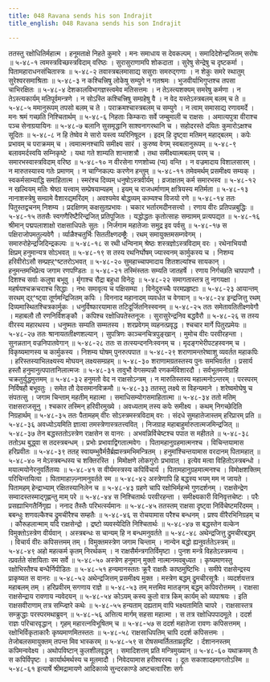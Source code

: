 ```yaml
---
title: 048 Ravana sends his son Indrajit
title_english: 048 Ravana sends his son Indrajit

---
```

<div class="audioEmbed"  caption="श्रीराम-हरिसीताराममूर्ति-घनपाठिभ्यां वचनम्" src="https://archive.org/download/Ramayana-recitation-Sriram-harisItArAmamUrti-Ghanapaati-v2/Kanda_5/Kanda_5_SK-048-Ravana_sends_his_son_Indrajit.mp3"></div>
ततस्तु रक्षोधितिर्महात्म ।  
हनूमताक्षे निहते कुमारे ।  
मनः समाधाय स देवकल्पम् ।  
समादिदेशेन्द्रजितम् सरोषः ॥ ५-४८-१  
त्वमस्त्रविच्छस्त्रविदाम् वरिष्ठः ।  
सुरासुराणामपि शोकदाता ।  
सुरेषु सेन्द्रेषु च दृष्टकर्मा ।  
पितामहाराधनसंचितास्त्रः ॥ ५-४८-२  
तवास्त्रबलमासाद्य ससुराः समरुद्गणाः ।  
न शेकुः समरे स्थातुम् सुरेश्वरसमाश्रिताः ॥ ५-४८-३  
न कश्चित्त्रिषु लोकेषु सम्युगे न गतश्रमः ।  
भुजवीर्याभिगुप्तश्च तपसा चाभिरक्षितः ॥ ५-४८-४  
देशकालविभागज्ञस्त्वमेव मतिसत्तमः ।  
न तेऽस्त्यशक्यम् समरेषु कर्मणा ।  
न तेऽस्त्यकार्यम् मतिपूर्वमन्त्रणे ।  
न सोऽस्ति कश्चित्त्रिषु सम्ग्रहेषु वै ।  
न वेद यस्तेऽस्त्रबलम् बलम् च ते ॥ ५-४८-५  
ममानुरूपम् तपसो बलम् च ते ।  
पराक्रमश्चास्त्रबलम् च सम्युगे ।  
न त्वाम् समासाद्य रणावमर्दे ।  
मनः श्रमं गच्छति निश्चितार्थम् ॥ ५-४८-६  
निहताः किम्कराः सर्वे जम्बुमाली च राक्षसः ।  
अमात्यपुत्रा वीराश्च पञ्च सेनाग्रयायिनः ॥ ५-४८-७  
बलानि सुसमृद्धानि साश्वनागरथानि च ।  
सहोदरस्ते दयितः कुमारोऽक्षश्च सूदितः ॥ ५-४८-८  
न हि तेष्वेव मे सारो यस्त्व य्यरिनिषूदन ।  
इदम् हि दृष्ट्वा मतिमन् महाद्बलम् ।  
कपेः प्रभावम् च पराक्रमम् च ।  
त्वमात्मनश्चापि समीक्ष्य सारं ।  
कुरुष्व वेगम् स्वबलानुरूपम् ॥ ५-४८-९  
बलावमर्दस्वयि सम्निकृष्टे ।  
यथा गते शाम्यति शान्तशत्रौ ।  
तथा समीक्ष्यात्मबलम् परम् च ।  
समारभस्वास्त्रविदाम् वरिष्ठ ॥ ५-४८-१०  
न वीरसेना गणशोच्य (प्य) वन्ति ।  
न वज्रमादाय विशालसारम् ।  
न मारुतस्यास्य गतेः प्रमाणम् ।  
न चाग्निकल्पः करणेन हन्तुम् ॥ ५-४८-११  
तमेवमर्थम् प्रसमीक्ष्य सम्यक् ।  
स्वकर्मसाम्याद्धि समाहितात्म ।  
स्मरंश्च दिव्यम् धनुषोऽस्त्रवीर्यम् ।  
व्रजाक्षतम् कर्म समारभस्व ॥ ५-४८-१२  
न खल्वियम् मतिः श्रेष्ठा यत्त्वाम् सम्प्रेषयाम्यहम् ।  
इयम् च राजधर्माणाम् क्षत्रियस्य मतिर्मता ॥ ५-४८-१३  
नानाशस्त्रेषु सम्ग्रामे वैशारद्यमरिंदम् ।  
अवश्यमेव बोद्धव्यम् काम्यश्च विजयो रणे ॥ ५-४८-१४  
ततः पितुस्तद्वचनम् निशम्य ।  
प्रदक्षिणम् कक्षसुतप्रभावः ।  
चकार भर्तारमदीनसत्त्वो ।  
रणाय वीरः प्रतिपन्नबुद्धिः ॥ ५-४८-१५  
ततसैः स्वगणैरिष्टैरिन्द्रजित् प्रतिपूजितः ।  
यद्धोद्धतः कृतोत्साहः सम्ग्रामम् प्रत्यपद्यत ॥ ५-४८-१६  
श्रीमान् पद्मपलाशाक्षो राक्षसाधिपतेः सुतः ।  
निर्जगाम महातेजाः समुद्र इव पर्वसु ॥ ५-४८-१७  
स पक्षिराजोपमतुल्यवेगै ।  
र्व्याळैश्चतुर्भिः सिततीक्ष्णदम्ष्ट्रैः ।  
रथम् समायुक्तमसम्गवेगम् ।  
समारुरोहेन्द्रजिदिन्द्रकल्पः ॥ ५-४८-१८  
स रथी धन्विनाम् श्रेष्ठः शस्त्रज्ञोऽस्त्रविदाम् वरः ।  
रथेनाभिययौ क्षिप्रम् हनुमान्यत्र सोऽभवत् ॥ ५-४८-१९  
स तस्य रथनिर्घोषम् ज्यास्वनम् कार्मुकस्य च ।  
निशम्य हरिवीरोऽसौ सम्प्रह्ऱ्^ष्टतरोऽभवत् ॥ ५-४८-२०  
सुमहाच्चापमादाय शितशल्यांश्च सायकान् ।  
हनुमन्तमभिप्रेत्य जगाम रणपण्डितः ॥ ५-४८-२१  
तस्मिंस्ततः सम्यति जातहर्षे ।  
रणाय निर्गच्छति चापपाणौ ।  
दिशश्च सर्वाः कलुषा बभूवु ।  
र्मृगाश्च रौद्रा बहुधा विनेदुः ॥ ५-४८-२२  
समागतास्तत्र तु नागयक्षा ।  
महर्षयश्चक्रचराश्च सिद्धाः ।  
नभः समावृत्य च पक्षिसम्घा ।  
विनेदुरुच्चैः परमप्रहृष्टाः ॥ ५-४८-२३  
आयान्तम् सरथम् द्ऱ्^ष्ट्वा तूर्णमन्द्रिजितम् कपिः ।  
विननाद महानादम् व्यवर्धत च वेगवान् ॥ ५-४८-२४  
इन्द्रजित्तु रथम् दिव्यमास्थितश्चित्रकार्मुकः ।  
धनुर्विष्फारयामास तटिदूर्जितनिस्स्वनम् ॥ ५-४८-२५  
ततः समेतावतितीक्ष्णवेगौ ।  
महाबलौ तौ रणनिर्विशङ्कौ ।  
कपिश्च रक्षोधिपतेस्तनूजः ।  
सुरासुरेन्द्रनिव बद्धवैरौ ॥ ५-४८-२६  
स तस्य वीरस्य महारथस्य ।  
धनुष्मतः सम्यति सम्मतस्य ।  
शरप्रवेगम् व्यहनत्प्रवृद्ध ।  
श्चचार मार्गे पितुरप्रमेयः ॥ ५-४८-२७  
ततः श्रानायततीक्ष्णशल्यान् ।  
सुपत्रिणः काञ्चनचित्रपुङ्खान् ।  
मुमोच वीरः परवीरहन्ता ।  
सुनन्नतान् वज्रनिपातवेगान् ॥ ५-४८-२८  
ततः स तत्स्यन्दननिःस्वनम् च ।  
मृदङ्गभेरीपटहस्वनम् च ।  
विकृष्यमाणस्य च कार्मुकस्य ।  
निशम्य घोषम् पुनरुत्पपात ॥ ५-४८-२९  
शराणामन्तरेष्वाशु व्यवर्तत महाकपिः ।  
हरिस्तस्याभिलक्ष्यस्य मोघयन् लक्ष्यसम्ग्रहम् ॥ ५-४८-३०  
शराणामग्रतस्तस्य पुनः समभिवर्तत ।  
प्रसार्य हस्तौ हनुमानुत्पपातानिलात्मजः ॥ ५-४८-३१  
तावुभौ वेगसम्पन्नौ रणकर्मविशारदौ ।  
सर्वभूतमनोग्राहि चक्रतुर्युद्धमुत्तमम् ॥ ५-४८-३२  
हनुमतो वेद न राक्षसोऽन्त्रम् ।  
न मारुतिस्तस्य महात्मनोऽन्तरम् ।  
परस्परम् निर्विषहौ बभूवतुः ।  
समेत तौ देवसमानविक्रमौ ॥ ५-४८-३३  
ततस्तु लक्ष्ये स विहन्यमाने ।  
शरेष्वमोघेषु च संपतत्सु ।  
जगाम चिन्ताम् महतीम् महात्मा ।  
समाधिसम्योगसमाहितात्मा ॥ ५-४८-३४  
ततो मतिम् राक्षसराजसूनु ।  
श्चकार तस्मिन् हरिवीरमुख्ये ।  
अवध्यताम् तस्य कपेः समीक्ष्य ।  
कथम् निगच्छेदिति निग्रहार्थम् ॥ ५-४८-३५  
ततः पैतामहम् वीरः सोऽस्त्रमस्त्रविदाम् वरः ।  
संदधे सुमहातेजास्तम् हरिप्रारम् प्रति ॥ ५-४८-३६  
अवध्योऽयमिति ज्ञात्वा तमस्त्रेणास्त्रतत्त्ववित् ।  
निजग्राह महाबाहुर्मारुतात्मजमिन्द्रजित् ॥ ५-४८-३७  
तेन बद्धस्ततोऽस्त्रेण राक्षसेन स वानरः ।  
अभवन्निर्विचेष्टश्च पपात स महीतले ॥ ५-४८-३८  
ततोऽथ बुद्ध्वा स तदस्त्रबन्धम् ।  
प्रभोः प्रभावाद्विगतात्मवेगः ।  
पितामहानुग्रहमात्मनश्च ।  
विचिन्तयामास हरिप्रवीतः ॥ ५-४८-३९  
ततह् स्वायम्भुवैर्मन्रैर्ब्रह्मस्त्रमभिमन्त्रितम् ।  
हनुमांश्चिन्तयामास वरदानम् पितामहात् ॥ ५-४८-४०  
न मेऽस्त्रबन्धस्य च शक्तिरस्ति ।  
मिमोक्षणे लोकगुरोः प्रभावात् ।  
इत्येव मत्वा विहितोऽस्त्रबन्धो ।  
मयात्मयोनेरनुवर्तितव्यः ॥ ५-४८-४१  
स वीर्यमस्त्रस्य कपिर्विचार्य ।  
पितामहानुग्रहमात्मनश्च ।  
विमोक्षशक्तिम् परिचिन्तयित्वा ।  
पितामाहाज़्ज़्नामनुवर्तते स्म ॥ ५-४८-४२  
अस्त्रेणापि हि बद्धस्य भयम् मम न जायते ।  
पितामहम् हेन्द्राभ्याम् रक्षितस्यानिलेन च ॥ ५-४८-४३  
ग्रहणे चापि रक्षोभिर्महन्मे गुणदर्शनम् ।  
राक्षसेन्द्रेण सम्वादस्तस्माद्गृह्णन्तु माम् परे ॥ ५-४८-४४  
स निश्चितार्थः परवीरहन्ता ।  
समीक्ष्यकारी विनिवृत्तचेष्टः ।  
परैः प्रसह्याभिगतैर्निगृह्य ।  
ननाद तैस्तैः परिभर्त्स्यमानः ॥ ५-४८-४५  
ततस्तम् राक्षसा दृष्ट्वा निर्विचेष्टमरिंदमम् ।  
बबन्धुः शणवल्कैश्च द्रुमचीरैश्च सम्हतैः ॥ ५-४८-४६  
स रोचयामास परैश्च बन्धनम् ।  
प्रश्य वीरैरभिनिग्रहम् च ।  
कौरूहलान्माम् यदि राक्षसेन्द्रो ।  
द्रष्टो व्यवस्येदिति निश्चितार्थः ॥ ५-४८-४७  
स बद्धस्तेन वल्केन विमुक्तोऽस्त्रेण वीर्यवान् ।  
अस्त्रबन्धः स चान्यम् हि न बन्धमनुवर्तते ॥ ५-४८-४८  
अथेन्द्रजित्तु द्रुमचीरबद्धम् ।  
विचार्य वीरः कपिसत्तमम् तम् ।  
विमुक्तमस्त्रेण जगाम चिन्ताम् ।  
नान्येन बद्धो ह्यनुवर्ततेऽस्त्रम् ॥ ५-४८-४९  
अहो महत्कर्म कृतम् निरर्थकम् ।  
न राक्षसैर्मन्त्रगतिर्विमृष्टा ।  
पुनश मन्त्रे विहतेऽस्त्रमन्य ।  
त्प्रवर्तते संशयिताः स्म सर्वे ॥ ५-४८-५०  
अस्त्रेण हनुमान् मुक्तो नात्मानमवबुध्यत ।  
कृष्यमाणस्तु रक्षोभिस्तैश्च बन्धैर्निपीडितः ॥ ५-४८-५१  
हन्यमानस्ततः क्रूरै राक्षसैः काष्ठमुष्टिभिः ।  
समीपे राक्षसेन्द्रस्य प्राकृष्यत स वानरः ॥ ५-४८-५२  
अथेन्द्रजित्तम् प्रसमीक्ष्य मुक्त ।  
मस्त्रेण बद्धम् द्रुमचीरसूत्रैः ।  
व्यदर्शयत्तत्र महाबलम् तम् ।  
हरिप्रवीरम् सगणाय राज्ञे ॥ ५-४८-५३  
तम् मत्तमिव मातङ्गम् बद्धम् कपिवरोत्तमम् ।  
राक्षसा राक्षसेन्द्राय रावणाय न्यवेदयन् ॥ ५-४८-५४  
कोऽयम् कस्य कुतो वात्र किम् कार्यम् को व्यपाश्रयः ।  
इति राक्षसवीराणाम् तत्र सम्ज्ज्ञिरे कथेः ॥ ५-४८-५५  
हन्यताम् दह्यताम् वापि भक्ष्यतामिति चापरे ।  
राक्षसास्तत्र सम्क्रुद्धाः परस्परमथाब्रुवन् ॥ ५-४८-५६  
अत्तित्य मार्गम् सहसा महात्मा ।  
स तत्र रक्षोधिपपादमूले ।  
ददर्श राज्ञः परिचारवृद्धान् ।  
गृहम् महारत्नविभूषितम् च ॥ ५-४८-५७  
स ददर्श महातेजा रावणः कपिसत्तमम् ।  
रक्षोभिर्विकृताकारैः कृष्यमाणमितस्ततः ॥ ५-४८-५८  
राक्षसाधिपतिम् चापि ददर्श कपिसत्तमः ।  
तेजोबलसमायुक्तम् तपन्त मिव भास्करम् ॥ ५-४८-५९  
स रोषसम्वर्तितताम्रदृष्टि ।  
र्दशाननस्तम् कपिमन्ववेक्ष्य ।  
अथोपविष्टान् कुलशीलवृद्धन् ।  
समादिशत्तम् प्रति मन्त्रिमुख्यान् ॥ ५-४८-६०  
यथाक्रमम् तैः स कपिर्विपृष्टः ।  
कार्यार्थमर्थस्य च मूलमादौ ।  
निवेदयामास हरीश्वरस्य ।  
दूतः सकाशादहमागतोऽस्मि ॥ ५-४८-६१  
इत्यार्षे श्रीमद्रामायणे आदिकाव्ये सुन्दरकाण्डे अष्टचत्वारिंशः सर्गः